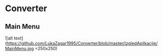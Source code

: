 # Converter



## Main Menu 
![alt text](https://github.com/LukaZagar1995/Converter/blob/master/IzgledAplikacije/MainMenu.jpg =250x250)
